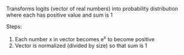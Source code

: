 Transforms logits (vector of real numbers) into probability distribution where each has positive value and sum is 1

Steps:
1. Each number x in vector becomes e<sup>x</sup> to become positive
2. Vector is normalized (divided by size) so that sum is 1